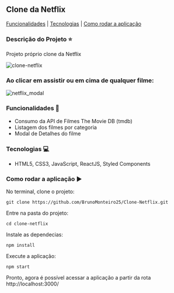 ## Clone da Netflix

[Funcionalidades](#funcionalidades-checkered_flag) | [Tecnologias](#tecnologias-computer) | [Como rodar a aplicação](#como-rodar-a-aplicação-arrow_forward)

### Descrição do Projeto :star:

Projeto próprio clone da Netflix

![clone-netflix](https://user-images.githubusercontent.com/98993736/204025139-e4b4df47-73c9-479f-9dbc-156db2e3b571.png)

### Ao clicar em assistir ou em cima de qualquer filme:
![netflix_modal](https://user-images.githubusercontent.com/98993736/204026778-7ac42d77-869d-4cbc-992d-1f3a0dfa4346.png)

### Funcionalidades :checkered_flag:

- Consumo da API de Filmes The Movie DB (tmdb)
- Listagem dos filmes por categoria
- Modal de Detalhes do filme


### Tecnologias :computer:

- HTML5, CSS3, JavaScript, ReactJS, Styled Components

### Como rodar a aplicação :arrow_forward:

No terminal, clone o projeto: 

```
git clone https://github.com/BrunoMonteiro25/Clone-Netflix.git
```

Entre na pasta do projeto:  

```
cd clone-netflix
```

Instale as dependecias:

```
npm install
```

Execute a aplicação:

```
npm start
```

Pronto, agora é possível acessar a aplicação a partir da rota http://localhost:3000/ 
